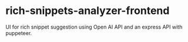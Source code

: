 # rich-snippets-analyzer-frontend
UI for rich snippet suggestion using Open AI API and an express API with puppeteer.
